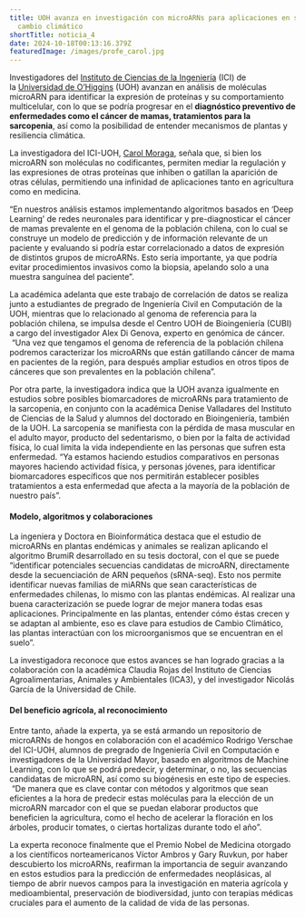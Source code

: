 ```yaml
---
title: UOH avanza en investigación con microARNs para aplicaciones en salud y
  cambio climático
shortTitle: noticia_4
date: 2024-10-18T00:13:16.379Z
featuredImage: /images/profe_carol.jpg
---
```

<!--StartFragment-->

Investigadores del [Instituto de Ciencias de la Ingeniería](https://www.uoh.cl/instituto-de-ciencias-de-la-ingenieria/) (ICI) de la [Universidad de O’Higgins](http://www.uoh.cl/) (UOH) avanzan en análisis de moléculas microARN para identificar la expresión de proteínas y su comportamiento multicelular, con lo que se podría progresar en el **diagnóstico preventivo de enfermedades como el cáncer de mamas, tratamientos para la sarcopenia**, así como la posibilidad de entender mecanismos de plantas y resiliencia climática.

La investigadora del ICI-UOH, [Carol Moraga](https://www.uoh.cl/investigacion/academico/carol-moraga/), señala que, si bien los microARN son moléculas no codificantes, permiten mediar la regulación y las expresiones de otras proteínas que inhiben o gatillan la aparición de otras células, permitiendo una infinidad de aplicaciones tanto en agricultura como en medicina.

“En nuestros análisis estamos implementando algoritmos basados en ‘Deep Learning’ de redes neuronales para identificar y pre-diagnosticar el cáncer de mamas prevalente en el genoma de la población chilena, con lo cual se construye un modelo de predicción y de información relevante de un paciente y evaluando si podría estar correlacionado a datos de expresión de distintos grupos de microARNs. Esto sería importante, ya que podría evitar procedimientos invasivos como la biopsia, apelando solo a una muestra sanguínea del paciente”.

La académica adelanta que este trabajo de correlación de datos se realiza junto a estudiantes de pregrado de Ingeniería Civil en Computación de la UOH, mientras que lo relacionado al genoma de referencia para la población chilena, se impulsa desde el Centro UOH de Bioingeniería (CUBI) a cargo del investigador Alex Di Genova, experto en genómica de cáncer.  “Una vez que tengamos el genoma de referencia de la población chilena podremos caracterizar los microARNs que están gatillando cáncer de mama en pacientes de la región, para después ampliar estudios en otros tipos de cánceres que son prevalentes en la población chilena”.

Por otra parte, la investigadora indica que la UOH avanza igualmente en estudios sobre posibles biomarcadores de microARNs para tratamiento de la sarcopenia, en conjunto con la académica Denise Valladares del Instituto de Ciencias de la Salud y alumnos del doctorado en Bioingeniería, también de la UOH. La sarcopenia se manifiesta con la pérdida de masa muscular en el adulto mayor, producto del sedentarismo, o bien por la falta de actividad física, lo cual limita la vida independiente en las personas que sufren esta enfermedad. “Ya estamos haciendo estudios comparativos en personas mayores haciendo actividad física, y personas jóvenes, para identificar biomarcadores específicos que nos permitirán establecer posibles tratamientos a esta enfermedad que afecta a la mayoría de la población de nuestro país”.

#### **Modelo, algoritmos y colaboraciones**

La ingeniera y Doctora en Bioinformática destaca que el estudio de microARNs en plantas endémicas y animales se realizan aplicando el algoritmo BrumiR desarrollado en su tesis doctoral, con el que se puede “identificar potenciales secuencias candidatas de microARN, directamente desde la secuenciación de ARN pequeños (sRNA-seq). Esto nos permite identificar nuevas familias de miARNs que sean características de enfermedades chilenas, lo mismo con las plantas endémicas. Al realizar una buena caracterización se puede lograr de mejor manera todas esas aplicaciones. Principalmente en las plantas, entender cómo éstas crecen y se adaptan al ambiente, eso es clave para estudios de Cambio Climático, las plantas interactúan con los microorganismos que se encuentran en el suelo”.

La investigadora reconoce que estos avances se han logrado gracias a la colaboración con la académica Claudia Rojas del Instituto de Ciencias Agroalimentarias, Animales y Ambientales (ICA3), y del investigador Nicolás García de la Universidad de Chile.

#### **Del beneficio agrícola, al reconocimiento**

Entre tanto, añade la experta, ya se está armando un repositorio de microARNs de hongos en colaboración con el académico Rodrigo Verschae del ICI-UOH, alumnos de pregrado de Ingeniería Civil en Computación e investigadores de la Universidad Mayor, basado en algoritmos de Machine Learning, con lo que se podrá predecir, y determinar, o no, las secuencias candidatas de microARN, así como su biogénesis en este tipo de especies.  “De manera que es clave contar con métodos y algoritmos que sean eficientes a la hora de predecir estas moléculas para la elección de un microARN marcador con el que se puedan elaborar productos que beneficien la agricultura, como el hecho de acelerar la floración en los árboles, producir tomates, o ciertas hortalizas durante todo el año”.

La experta reconoce finalmente que el Premio Nobel de Medicina otorgado a los científicos norteamericanos Víctor Ambros y Gary Ruvkun, por haber descubierto los microARNs, reafirman la importancia de seguir avanzando en estos estudios para la predicción de enfermedades neoplásicas, al tiempo de abrir nuevos campos para la investigación en materia agrícola y medioambiental, preservación de biodiversidad, junto con terapias médicas cruciales para el aumento de la calidad de vida de las personas.

<!--EndFragment-->

